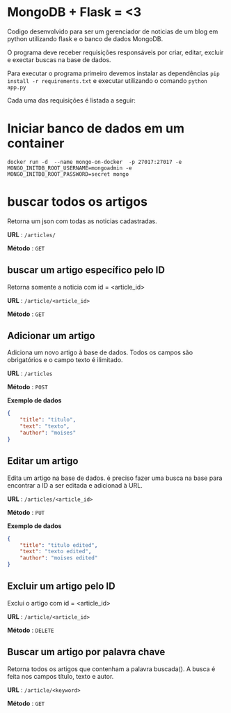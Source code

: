 # MongoDB + Flask = <3

Codigo desenvolvido para ser um gerenciador de noticias de um blog em python utilizando flask e o banco de dados MongoDB.

O programa deve receber requisições responsáveis por criar, editar, excluir e exectar buscas na base de dados.

Para executar o programa primeiro devemos instalar as dependências `pip install -r requirements.txt` e executar utilizando o comando `python app.py`

Cada uma das requisições é listada a seguir:
# Iniciar banco de dados em um container
`docker run -d  --name mongo-on-docker  -p 27017:27017 -e MONGO_INITDB_ROOT_USERNAME=mongoadmin -e MONGO_INITDB_ROOT_PASSWORD=secret mongo`
# buscar todos os artigos

Retorna um json com todas as noticias cadastradas.

**URL** : `/articles/`

**Método** : `GET`

## buscar um artigo específico pelo ID

Retorna somente a noticia com id = <article_id>

**URL** : `/article/<article_id>`

**Método** : `GET`

## Adicionar um artigo

Adiciona um novo artigo à base de dados.
Todos os campos são obrigatórios e o campo texto é ilimitado.

**URL** : `/articles`

**Método** : `POST`

**Exemplo de dados**
```json
{
    "title": "titulo", 
    "text": "texto",
    "author": "moises"
}
```

## Editar um artigo

Edita um artigo na base de dados.
é preciso fazer uma busca na base para encontrar a ID a ser editada e adicionad à URL.

**URL** : `/articles/<article_id>`

**Método** : `PUT`

**Exemplo de dados**
```json
{
    "title": "titulo edited", 
    "text": "texto edited",
    "author": "moises edited"
}
```
## Excluir um artigo pelo ID

Exclui o artigo com id = <article_id>

**URL** : `/article/<article_id>`

**Método** : `DELETE`

## Buscar um artigo por palavra chave
Retorna todos os artigos que contenham a palavra buscada(<keyword>).
A busca é feita nos campos título, texto e autor.

**URL** : `/article/<keyword>`

**Método** : `GET`
